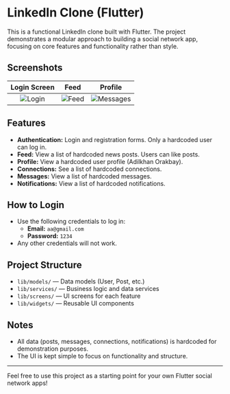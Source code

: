 # LinkedIn Clone (Flutter)

This is a functional LinkedIn clone built with Flutter. The project demonstrates a modular approach to building a social network app, focusing on core features and functionality rather than style.

## Screenshots

| Login Screen | Feed | Profile |
|:------------:|:----:|:-------:|
| ![Login](lib/screenshots/ScreenshotLogin.png) | ![Feed](lib/screenshots/ScreenshotFeed.png) | ![Messages](lib/screenshots/ScreenshotMessages.png) |

## Features
- **Authentication:** Login and registration forms. Only a hardcoded user can log in.
- **Feed:** View a list of hardcoded news posts. Users can like posts.
- **Profile:** View a hardcoded user profile (Adilkhan Orakbay).
- **Connections:** See a list of hardcoded connections.
- **Messages:** View a list of hardcoded messages.
- **Notifications:** View a list of hardcoded notifications.


## How to Login
- Use the following credentials to log in:
  - **Email:** `aa@gmail.com`
  - **Password:** `1234`
- Any other credentials will not work.

## Project Structure
- `lib/models/` — Data models (User, Post, etc.)
- `lib/services/` — Business logic and data services
- `lib/screens/` — UI screens for each feature
- `lib/widgets/` — Reusable UI components

## Notes
- All data (posts, messages, connections, notifications) is hardcoded for demonstration purposes.
- The UI is kept simple to focus on functionality and structure.

---

Feel free to use this project as a starting point for your own Flutter social network apps!


